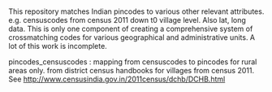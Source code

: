#
This repository matches Indian pincodes to various other relevant attributes. e.g. censuscodes from census 2011 down t0 village level. Also lat, long data. This is only one component of creating a comprehensive system of crossmatching codes for various geographical and administrative units. A lot of this work is incomplete. 



pincodes_censuscodes : mapping from censuscodes to pincodes for rural areas only. from district census handbooks for villages from census 2011. See http://www.censusindia.gov.in/2011census/dchb/DCHB.html





